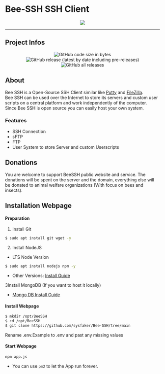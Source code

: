 # Bee-SSH SSH Client

<p align="center">
  <img src="https://github.com/sysfaker/Bee-SSH/blob/Development/Branding/b3.png" style="max-height: 50%">
</p>

----

## Project Infos


<p align="center">
  <img alt="GitHub code size in bytes" src="https://img.shields.io/github/languages/code-size/sysfaker/Bee-SSH?style=for-the-badge">
  <img alt="GitHub release (latest by date including pre-releases)" src="https://img.shields.io/github/v/release/sysfaker/Bee-SSH?include_prereleases&style=for-the-badge">
  <img alt="GitHub all releases" src="https://img.shields.io/github/downloads/sysfaker/Bee-SSH/total?color=%230099cc&style=for-the-badge">
</p>

## About


Bee SSH is a Open-Source SSH Client similar like [Putty](https://www.putty.org/) and [FileZilla](https://filezilla-project.org/). <br>
Bee SSH can be used over the Internet to store its servers and custom user scripts on a central platform and work independently of the computer. <br>
Since Bee SSH is open source you can easily host your own system. <br>


### Features

- SSH Connection
- sFTP
- FTP
- User System to store Server and custom Userscripts

## Donations


You are welcome to support BeeSSH public website and service. The donations will be spent on the server and the domain, everything else will be donated to animal welfare organizations (With focus on bees and insects).  


## Installation Webpage


#### Preparation

1. Install Git 

```bash
$ sudo apt install git wget -y
```
2. Install NodeJS

- LTS Node Version

```bash
$ sudo apt install nodejs npm -y
```
- Other Versions: [Install Guide](https://techviewleo.com/how-to-install-node-js-18-lts-on-ubuntu/)
    
3Install MongoDB (If you want to host it locally)

- [Mongo DB Install Guide](https://www.mongodb.com/docs/manual/installation/)

#### Install Webpage

```bash
$ mkdir /opt/BeeSSH
$ cd /opt/BeeSSH
$ git clone https://github.com/sysfaker/Bee-SSH/tree/main
```

Rename .env.Example to .env and past any missing values

#### Start Webpage

```bash
npm app.js
```

- You can use `pm2` to let the App run forever.
